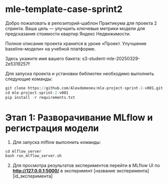 # mle-template-case-sprint2

Добро пожаловать в репозиторий-шаблон Практикума для проекта 2 спринта. Ваша цель — улучшить ключевые метрики модели для предсказания стоимости квартир Яндекс Недвижимости.

Полное описание проекта хранится в уроке «Проект. Улучшение baseline-модели» на учебной платформе.

Здесь укажите имя вашего бакета: s3-student-mle-20250329-2e5319257f

Для запуска проекта и установки библиотек необходимо выполнить следующие команды:

```python
git clone https://github.com/Alexdemenev/mle-project-sprint-2-v001.git
cd mle-project-sprint-2-v001
pip install -r requirements.txt 
```

# Этап 1: Разворачивание MLflow и регистрация модели

1. Для запуска mlflow выполнить команды:

```python
cd mlflow_server
bash run_mlflow_server.sh
```

2. Для просмотра результатов экспериментов перейти в MLflow UI по **http://127.0.0.1:5000/** в эксперимент [название эксперимента] [id_эксперимента]
